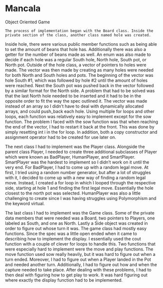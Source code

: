 # Mancala
Object Oriented Game

	The process of implementation began with the Board class. Inside the private section of the class, another class named hole was created. 
Inside hole, there were various public member functions such as being able to set the amount of beans that hole has. 
Additionally there was also a getter for the number of beans made as well. An enum was also made to decide if each hole was a regular 
South hole, North hole, South pot, or North pot. Outside of the hole class, a vector of pointers to holes were made. 
The vector was then made by creating as many holes were needed for both North and South holes and pots. 
The beginning of the vector was hole South #1, which was followed by hole #2 until the amount of holes were reached. 
Next the South pot was pushed back in the vector followed by a similar format for the North side. A problem that had to be solved
was that the last North hole needed to be inserted and it had to be in the opposite order to fit the way the spec outlined it. 
The vector was made instead of an array so I didn’t have to deal with dynamically allocated arrays, and could push_back each hole. 
Using multiple for loops and other loops, each function was relatively easy to implement except for the sow function. 
The problem I faced with the sow function was that when reaching the end of the vector, I had to restart it back at the front. 
This was done by simply resetting int i in the for loop. In addition, both a copy constructor and assignment operator
had to be created for use later on.   
  
  The next class I had to implement was the Player class. Alongside the parent class Player, I needed to create three additional
subclasses of Player which were known as BadPlayer, HumanPlayer, and SmartPlayer. SmartPlayer was the hardest to implement so I
didn’t work on it until the very end. For BadPlayer, I had to come up with a random legal move. At first, I tried using a random
number generator, but after a lot of struggles with it, I decided to come up with a new way of finding a random legal move. 
Instead, I created a for loop in which I looped through the respective side, starting at hole 1 and finding the first legal move. 
Essentially the hole closest to the north pot was selected. HumanPlayer was also a little challenging to create since I was having
struggles using Polymorphism and the keyword virtual.
  
  The last class I had to implement was the Game class. Some of the private data members that were needed was a Board,
two pointers to Players, one labeled as South, and one as North. Lastly a Side object was created in order to figure out
whose turn it was. The game class had mostly easy functions. Since the spec was a little open ended when it came to describing
how to implement the display. I essentially used the cout function with a couple of clever for loops to handle this. 
Two functions that were especially hard to implement were the move and play functions. The move function used sow really heavily, 
but it was hard to figure out when a turn ended. Moreover, I had to figure out when a Player landed in the Pot and needed another turn. 
Additionally, I had to figure out how and when the capture needed to take place. After dealing with these problems, 
I had to then deal with figuring how to get play to work. It was hard figuring out where exactly the display function had to be 
implemented. 
